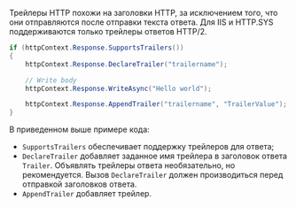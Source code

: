 Трейлеры HTTP похожи на заголовки HTTP, за исключением того, что они отправляются после отправки текста ответа. Для IIS и HTTP.SYS поддерживаются только трейлеры ответов HTTP/2.

```csharp
if (httpContext.Response.SupportsTrailers())
{
    httpContext.Response.DeclareTrailer("trailername"); 

    // Write body
    httpContext.Response.WriteAsync("Hello world");

    httpContext.Response.AppendTrailer("trailername", "TrailerValue");
}
```

В приведенном выше примере кода:

* `SupportsTrailers` обеспечивает поддержку трейлеров для ответа;
* `DeclareTrailer` добавляет заданное имя трейлера в заголовок ответа `Trailer`. Объявлять трейлеры ответа необязательно, но рекомендуется. Вызов `DeclareTrailer` должен производиться перед отправкой заголовков ответа.
* `AppendTrailer` добавляет трейлер.

